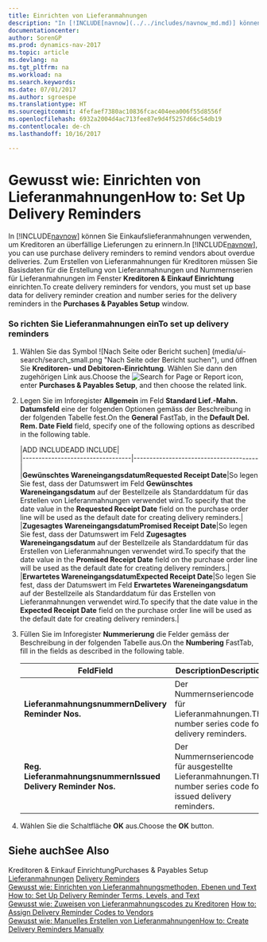 ```yaml
---
title: Einrichten von Lieferanmahnungen
description: "In [!INCLUDE[navnow](../../includes/navnow_md.md)] können Sie Einkaufslieferanmahnungen verwenden, um Kreditoren an überfällige Lieferungen zu erinnern. Zum Erstellen von Lieferanmahnungen für Kreditoren müssen Sie Basisdaten für die Erstellung von Lieferanmahnungen und Nummernserien für Lieferanmahnungen im Fenster **Kreditoren & Einkauf Einrichtung** einrichten."
documentationcenter: 
author: SorenGP
ms.prod: dynamics-nav-2017
ms.topic: article
ms.devlang: na
ms.tgt_pltfrm: na
ms.workload: na
ms.search.keywords: 
ms.date: 07/01/2017
ms.author: sgroespe
ms.translationtype: HT
ms.sourcegitcommit: 4fefaef7380ac10836fcac404eea006f55d8556f
ms.openlocfilehash: 6932a2004d4ac713fee87e9d4f5257d66c54db19
ms.contentlocale: de-ch
ms.lasthandoff: 10/16/2017

---
```

# <a name="how-to-set-up-delivery-reminders"></a><span data-ttu-id="5ffe7-104">Gewusst wie: Einrichten von Lieferanmahnungen</span><span class="sxs-lookup"><span data-stu-id="5ffe7-104">How to: Set Up Delivery Reminders</span></span>
<span data-ttu-id="5ffe7-105">In [!INCLUDE[navnow](../../includes/navnow_md.md)] können Sie Einkaufslieferanmahnungen verwenden, um Kreditoren an überfällige Lieferungen zu erinnern.</span><span class="sxs-lookup"><span data-stu-id="5ffe7-105">In [!INCLUDE[navnow](../../includes/navnow_md.md)], you can use purchase delivery reminders to remind vendors about overdue deliveries.</span></span> <span data-ttu-id="5ffe7-106">Zum Erstellen von Lieferanmahnungen für Kreditoren müssen Sie Basisdaten für die Erstellung von Lieferanmahnungen und Nummernserien für Lieferanmahnungen im Fenster **Kreditoren & Einkauf Einrichtung** einrichten.</span><span class="sxs-lookup"><span data-stu-id="5ffe7-106">To create delivery reminders for vendors, you must set up base data for delivery reminder creation and number series for the delivery reminders in the **Purchases & Payables Setup** window.</span></span>  
  
### <a name="to-set-up-delivery-reminders"></a><span data-ttu-id="5ffe7-107">So richten Sie Lieferanmahnungen ein</span><span class="sxs-lookup"><span data-stu-id="5ffe7-107">To set up delivery reminders</span></span>  
  
1.  <span data-ttu-id="5ffe7-108">Wählen Sie das Symbol ![Nach Seite oder Bericht suchen] (media/ui-search/search_small.png "Nach Seite oder Bericht suchen"), und öffnen Sie **Kreditoren- und Debitoren-Einrichtung**. Wählen Sie dann den zugehörigen Link aus.</span><span class="sxs-lookup"><span data-stu-id="5ffe7-108">Choose the ![Search for Page or Report](media/ui-search/search_small.png "Search for Page or Report icon") icon, enter **Purchases & Payables Setup**, and then choose the related link.</span></span>  
  
2.  <span data-ttu-id="5ffe7-109">Legen Sie im Inforegister **Allgemein** im Feld **Standard Lief.-Mahn. Datumsfeld** eine der folgenden Optionen gemäss der Beschreibung in der folgenden Tabelle fest.</span><span class="sxs-lookup"><span data-stu-id="5ffe7-109">On the **General** FastTab, in the **Default Del. Rem. Date Field** field, specify one of the following options as described in the following table.</span></span>  
  
    |<span data-ttu-id="5ffe7-110">ADD INCLUDE<!--[!INCLUDE[bp_tableoption](../../includes/bp_tabledescription_md.md)]--></span><span class="sxs-lookup"><span data-stu-id="5ffe7-110">ADD INCLUDE<!--[!INCLUDE[bp_tableoption](../../includes/bp_tabledescription_md.md)]--></span></span>|  
    |----------------------------------|---------------------------------------|  
    |<span data-ttu-id="5ffe7-111">**Gewünschtes Wareneingangsdatum**</span><span class="sxs-lookup"><span data-stu-id="5ffe7-111">**Requested Receipt Date**</span></span>|<span data-ttu-id="5ffe7-112">So legen Sie fest, dass der Datumswert im Feld **Gewünschtes Wareneingangsdatum** auf der Bestellzeile als Standarddatum für das Erstellen von Lieferanmahnungen verwendet wird.</span><span class="sxs-lookup"><span data-stu-id="5ffe7-112">To specify that the date value in the **Requested Receipt Date** field on the purchase order line will be used as the default date for creating delivery reminders.</span></span>|  
    |<span data-ttu-id="5ffe7-113">**Zugesagtes Wareneingangsdatum**</span><span class="sxs-lookup"><span data-stu-id="5ffe7-113">**Promised Receipt Date**</span></span>|<span data-ttu-id="5ffe7-114">So legen Sie fest, dass der Datumswert im Feld **Zugesagtes Wareneingangsdatum** auf der Bestellzeile als Standarddatum für das Erstellen von Lieferanmahnungen verwendet wird.</span><span class="sxs-lookup"><span data-stu-id="5ffe7-114">To specify that the date value in the **Promised Receipt Date** field on the purchase order line will be used as the default date for creating delivery reminders.</span></span>|  
    |<span data-ttu-id="5ffe7-115">**Erwartetes Wareneingangsdatum**</span><span class="sxs-lookup"><span data-stu-id="5ffe7-115">**Expected Receipt Date**</span></span>|<span data-ttu-id="5ffe7-116">So legen Sie fest, dass der Datumswert im Feld **Erwartetes Wareneingangsdatum** auf der Bestellzeile als Standarddatum für das Erstellen von Lieferanmahnungen verwendet wird.</span><span class="sxs-lookup"><span data-stu-id="5ffe7-116">To specify that the date value in the **Expected Receipt Date** field on the purchase order line will be used as the default date for creating delivery reminders.</span></span>|  
  
3.  <span data-ttu-id="5ffe7-117">Füllen Sie im Inforegister **Nummerierung** die Felder gemäss der Beschreibung in der folgenden Tabelle aus.</span><span class="sxs-lookup"><span data-stu-id="5ffe7-117">On the **Numbering** FastTab, fill in the fields as described in the following table.</span></span>  
  
    |<span data-ttu-id="5ffe7-118">Feld</span><span class="sxs-lookup"><span data-stu-id="5ffe7-118">Field</span></span>|<span data-ttu-id="5ffe7-119">Description</span><span class="sxs-lookup"><span data-stu-id="5ffe7-119">Description</span></span>|  
    |---------------------------------|---------------------------------------|  
    |<span data-ttu-id="5ffe7-120">**Lieferanmahnungsnummern**</span><span class="sxs-lookup"><span data-stu-id="5ffe7-120">**Delivery Reminder Nos.**</span></span>|<span data-ttu-id="5ffe7-121">Der Nummernseriencode für Lieferanmahnungen.</span><span class="sxs-lookup"><span data-stu-id="5ffe7-121">The number series code for delivery reminders.</span></span>|  
    |<span data-ttu-id="5ffe7-122">**Reg. Lieferanmahnungsnummern**</span><span class="sxs-lookup"><span data-stu-id="5ffe7-122">**Issued Delivery Reminder Nos.**</span></span>|<span data-ttu-id="5ffe7-123">Der Nummernseriencode für ausgestellte Lieferanmahnungen.</span><span class="sxs-lookup"><span data-stu-id="5ffe7-123">The number series code for issued delivery reminders.</span></span>|  
  
4.  <span data-ttu-id="5ffe7-124">Wählen Sie die Schaltfläche **OK** aus.</span><span class="sxs-lookup"><span data-stu-id="5ffe7-124">Choose the **OK** button.</span></span>  
  
## <a name="see-also"></a><span data-ttu-id="5ffe7-125">Siehe auch</span><span class="sxs-lookup"><span data-stu-id="5ffe7-125">See Also</span></span>  
 <span data-ttu-id="5ffe7-126">Kreditoren & Einkauf Einrichtung</span><span class="sxs-lookup"><span data-stu-id="5ffe7-126">Purchases & Payables Setup</span></span>   
 <span data-ttu-id="5ffe7-127">[Lieferanmahnungen](delivery-reminders.md) </span><span class="sxs-lookup"><span data-stu-id="5ffe7-127">[Delivery Reminders](delivery-reminders.md) </span></span>  
 <span data-ttu-id="5ffe7-128">[Gewusst wie: Einrichten von Lieferanmahnungsmethoden, Ebenen und Text](how-to-set-up-delivery-reminder-terms-levels-and-text.md) </span><span class="sxs-lookup"><span data-stu-id="5ffe7-128">[How to: Set Up Delivery Reminder Terms, Levels, and Text](how-to-set-up-delivery-reminder-terms-levels-and-text.md) </span></span>  
 <span data-ttu-id="5ffe7-129">[Gewusst wie: Zuweisen von Lieferanmahnungscodes zu Kreditoren](how-to-assign-delivery-reminder-codes-to-vendors.md) </span><span class="sxs-lookup"><span data-stu-id="5ffe7-129">[How to: Assign Delivery Reminder Codes to Vendors](how-to-assign-delivery-reminder-codes-to-vendors.md) </span></span>  
 [<span data-ttu-id="5ffe7-130">Gewusst wie: Manuelles Erstellen von Lieferanmahnungen</span><span class="sxs-lookup"><span data-stu-id="5ffe7-130">How to: Create Delivery Reminders Manually</span></span>](how-to-create-delivery-reminders-manually.md)
